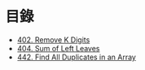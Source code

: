 # 目錄

- [402. Remove K Digits](./402.%20Remove%20K%20Digits.md)
- [404. Sum of Left Leaves](./404.%20Sum%20of%20Left%20Leaves.md)
- [442. Find All Duplicates in an Array](./442.%20Find%20All%20Duplicates%20in%20an%20Array.md)
